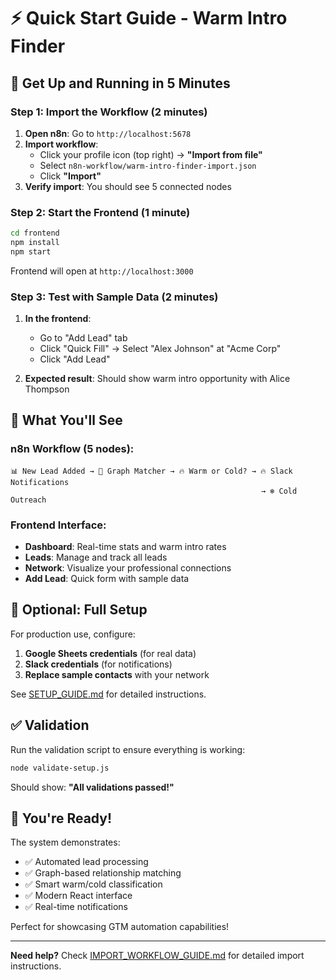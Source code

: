 # ⚡ Quick Start Guide - Warm Intro Finder

## 🚀 Get Up and Running in 5 Minutes

### Step 1: Import the Workflow (2 minutes)

1. **Open n8n**: Go to `http://localhost:5678`
2. **Import workflow**:
   - Click your profile icon (top right) → **"Import from file"**
   - Select `n8n-workflow/warm-intro-finder-import.json`
   - Click **"Import"**
3. **Verify import**: You should see 5 connected nodes

### Step 2: Start the Frontend (1 minute)

```bash
cd frontend
npm install
npm start
```

Frontend will open at `http://localhost:3000`

### Step 3: Test with Sample Data (2 minutes)

1. **In the frontend**:
   - Go to "Add Lead" tab
   - Click "Quick Fill" → Select "Alex Johnson" at "Acme Corp"
   - Click "Add Lead"

2. **Expected result**: Should show warm intro opportunity with Alice Thompson

## 🎯 What You'll See

### n8n Workflow (5 nodes):
```
📊 New Lead Added → 🧠 Graph Matcher → 🔥 Warm or Cold? → 🔥 Slack Notifications
                                                        → ❄️ Cold Outreach
```

### Frontend Interface:
- **Dashboard**: Real-time stats and warm intro rates
- **Leads**: Manage and track all leads
- **Network**: Visualize your professional connections
- **Add Lead**: Quick form with sample data

## 🔧 Optional: Full Setup

For production use, configure:

1. **Google Sheets credentials** (for real data)
2. **Slack credentials** (for notifications)
3. **Replace sample contacts** with your network

See [SETUP_GUIDE.md](SETUP_GUIDE.md) for detailed instructions.

## ✅ Validation

Run the validation script to ensure everything is working:

```bash
node validate-setup.js
```

Should show: **"All validations passed!"**

## 🎉 You're Ready!

The system demonstrates:
- ✅ Automated lead processing
- ✅ Graph-based relationship matching
- ✅ Smart warm/cold classification
- ✅ Modern React interface
- ✅ Real-time notifications

Perfect for showcasing GTM automation capabilities!

---

**Need help?** Check [IMPORT_WORKFLOW_GUIDE.md](IMPORT_WORKFLOW_GUIDE.md) for detailed import instructions.
